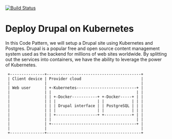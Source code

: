 [![Build Status](https://travis-ci.org/mlangbehn/drupal-on-kubernetes-sample.svg?branch=master)](https://travis-ci.org/mlangbehn/drupal-on-kubernetes-sample)

# Deploy Drupal on Kubernetes

In this Code Pattern, we will setup a Drupal site using Kubernetes and Postgres. Drupal is a popular free and open source content management system used as the backend for millions of web sites worldwide. By splitting out the services into containers, we have the ability to leverage the power of Kubernetes.

```
 +---------------+-----------------------------------------+
 | Client device | Provider cloud                          |
 |               |                                         |
 | Web user      | +-Kubernetes--------------------------+ |
 |               | |                                     | |
 |               | | +-Docker-----------+ +-Docker-----+ | |
 |               | | |                  | |            | | |
 |               | | | Drupal interface | | PostgreSQL | | |
 |               | | |                  | |            | | |
 |               | | +------------------+ +------------+ | |
 |               | |                                     | |
 |               | +-------------------------------------+ |
 |               |                                         |
 +---------------+-----------------------------------------+
```
